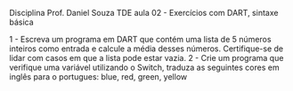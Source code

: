 Disciplina
Prof. Daniel Souza
TDE aula 02 - Exercícios com DART, sintaxe básica

1 - Escreva um programa em DART que contém uma lista de 5 números inteiros como entrada e calcule a média desses números. Certifique-se de lidar com casos em que a lista pode estar vazia.
2 - Crie um programa que verifique uma variável utilizando o Switch, traduza as seguintes cores em inglês para o portugues: blue, red, green, yellow

